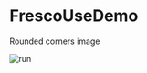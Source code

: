 # FrescoUseDemo

Rounded corners image

![run](https://raw.githubusercontent.com/tancen94/FrescoUseDemo/master/preview/run.gif)
